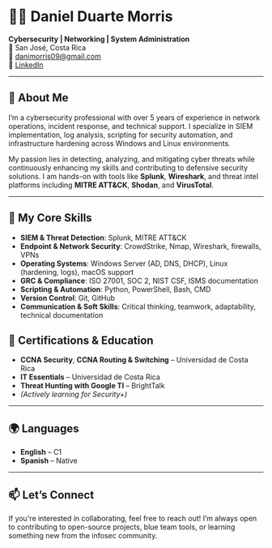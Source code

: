 # 👨‍💻 Daniel Duarte Morris

**Cybersecurity | Networking | System Administration**  
📍 San José, Costa Rica  
📧 danimorris09@gmail.com  
🔗 [LinkedIn](https://www.linkedin.com/in/daniel-morris-4335542a8)

---

## 🧠 About Me

I’m a cybersecurity professional with over 5 years of experience in network operations, incident response, and technical support. I specialize in SIEM implementation, log analysis, scripting for security automation, and infrastructure hardening across Windows and Linux environments.

My passion lies in detecting, analyzing, and mitigating cyber threats while continuously enhancing my skills and contributing to defensive security solutions. I am hands-on with tools like **Splunk**, **Wireshark**, and threat intel platforms including **MITRE ATT&CK**, **Shodan**, and **VirusTotal**.

---

## 🔐 My Core Skills

- **SIEM & Threat Detection**: Splunk, MITRE ATT&CK
- **Endpoint & Network Security**: CrowdStrike, Nmap, Wireshark, firewalls, VPNs
- **Operating Systems**: Windows Server (AD, DNS, DHCP), Linux (hardening, logs), macOS support
- **GRC & Compliance**: ISO 27001, SOC 2, NIST CSF, ISMS documentation
- **Scripting & Automation**: Python, PowerShell, Bash, CMD
- **Version Control**: Git, GitHub
- **Communication & Soft Skills**: Critical thinking, teamwork, adaptability, technical documentation

<!---

## 🛠️ Projects & Labs

Here are some of the security-focused projects I’m working on:

--->

## 📜 Certifications & Education

- **CCNA Security**, **CCNA Routing & Switching** – Universidad de Costa Rica  
- **IT Essentials** – Universidad de Costa Rica  
- **Threat Hunting with Google TI** – BrightTalk  
- *(Actively learning for Security+)*

---

## 🌍 Languages

- **English** – C1  
- **Spanish** – Native

---

## 📫 Let’s Connect

If you're interested in collaborating, feel free to reach out! I’m always open to contributing to open-source projects, blue team tools, or learning something new from the infosec community.

